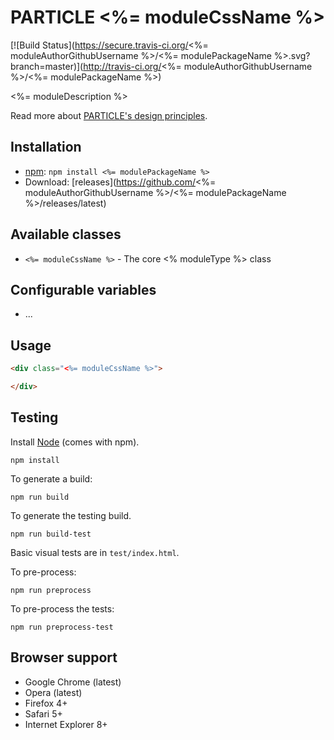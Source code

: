 # PARTICLE <%= moduleCssName %>

[![Build Status](https://secure.travis-ci.org/<%= moduleAuthorGithubUsername %>/<%= modulePackageName %>.svg?branch=master)](http://travis-ci.org/<%= moduleAuthorGithubUsername %>/<%= modulePackageName %>)

<%= moduleDescription %>

Read more about [PARTICLE's design principles](https://github.com/particlecss/particle/).

## Installation

* [npm](https://npmjs.org/): `npm install <%= modulePackageName %>`
* Download: [releases](https://github.com/<%= moduleAuthorGithubUsername %>/<%= modulePackageName %>/releases/latest)

## Available classes

* `<%= moduleCssName %>` - The core <% moduleType %> class

## Configurable variables

* ...

## Usage

```html
<div class="<%= moduleCssName %>">

</div>
```

## Testing

Install [Node](http://nodejs.org) (comes with npm).

```
npm install
```

To generate a build:

```
npm run build
```

To generate the testing build.

```
npm run build-test
```

Basic visual tests are in `test/index.html`.

To pre-process:

```
npm run preprocess
```

To pre-process the tests:

```
npm run preprocess-test
```

## Browser support

* Google Chrome (latest)
* Opera (latest)
* Firefox 4+
* Safari 5+
* Internet Explorer 8+

